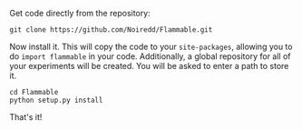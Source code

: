 Get code directly from the repository:

`git clone https://github.com/Noiredd/Flammable.git`

Now install it. This will copy the code to your `site-packages`,
allowing you to do `import flammable` in your code.
Additionally, a global repository for all of your experiments will be created.
You will be asked to enter a path to store it.

`cd Flammable`  
`python setup.py install`

That's it!
